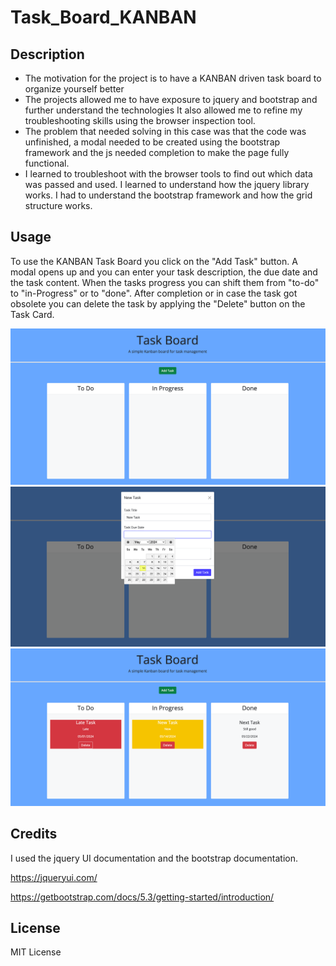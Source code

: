 # Task_Board_KANBAN

## Description

- The motivation for the project is to have a KANBAN driven task board to organize yourself better
- The projects allowed me to have exposure to jquery and bootstrap and further understand the technologies
  It also allowed me to refine my troubleshooting skills using the browser inspection tool.
- The problem that needed solving in this case was that the code was unfinished, a modal needed to be created using the bootstrap framework
  and the js needed completion to make the page fully functional.
- I learned to troubleshoot with the browser tools to find out which data was passed and used. I learned to understand how the jquery library works.
  I had to understand the bootstrap framework and how the grid structure works.

## Usage

To use the KANBAN Task Board you click on the "Add Task" button. A modal opens up and you can enter your task description, the due date and the task content.
When the tasks progress you can shift them from "to-do" to "in-Progress" or to "done". After completion or in case the task got obsolete you can delete the task by 
applying the "Delete" button on the Task Card.

![LandingPage](/Images/Landing_Page.png)
![Modal](/Images/Modal.png)
![ActiveTasks](/Images/Tasks_active.png)

## Credits

I used the jquery UI documentation and the bootstrap documentation.

https://jqueryui.com/

https://getbootstrap.com/docs/5.3/getting-started/introduction/

## License

MIT License